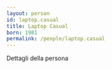```yaml
---
layout: person
id: laptop.casual
title: Laptop Casual
born: 1981
permalink: /people/laptop.casual
---
```


Dettagli della persona 